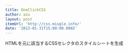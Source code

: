 ```yaml
---
title: OneClickCSS
author: azu
layout: post
itemUrl: 'http://css.miugle.info/'
date: '2013-01-31T15:00:00.000Z'
---
```

HTMLを元に該当するCSSセレクタのスタイルシートを生成
